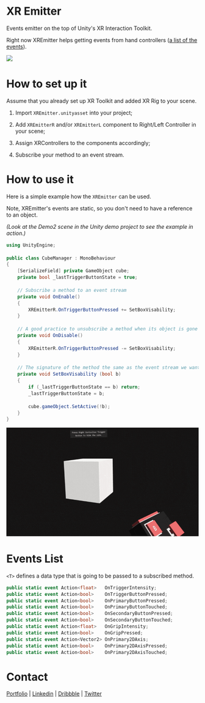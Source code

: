 # XR Emitter
Events emitter on the top of Unity's XR Interaction Toolkit.

Right now XREmitter helps getting events from hand controllers ([a list of the events](#events-list)).

<img src="media/xr_emitter_events.gif" width="600">

# How to set up it
Assume that you already set up XR Toolkit and added XR Rig to your scene.

1. Import `XREmitter.unityasset` into your project;

2. Add `XREmitterR` and/or `XREmitterL` component to Right/Left Controller in your scene;

3. Assign XRControllers to the components accordingly;

4. Subscribe your method to an event stream.

# How to use it
Here is a simple example how the `XREmitter` can be used. 

Note, XREmitter's events are static, so you don't need to have a reference to an object.

*(Look at the Demo2 scene in the Unity demo project to see the example in action.)*

```csharp
using UnityEngine;

public class CubeManager : MonoBehaviour
{
    [SerializeField] private GameObject cube;
    private bool _lastTriggerButtonState = true;
    
    // Subscribe a method to an event stream
    private void OnEnable() 
    {
        XREmitterR.OnTriggerButtonPressed += SetBoxVisability;
    }

    // A good practice to unsubscribe a method when its object is gone
    private void OnDisable() 
    {
        XREmitterR.OnTriggerButtonPressed -= SetBoxVisability;
    }

    // The signature of the method the same as the event stream we want to subscribe it to.
    private void SetBoxVisability (bool b) 
    {
        if (_lastTriggerButtonState == b) return;
        _lastTriggerButtonState = b;

        cube.gameObject.SetActive(!b);
    }
}
```
<img src="media/xr_emitter_events2.gif" width="600">

# Events List
` <T> ` defines a data type that is going to be passed to a subscribed method.
```csharp
public static event Action<float>   OnTriggerIntensity;
public static event Action<bool>    OnTriggerButtonPressed;
public static event Action<bool>    OnPrimaryButtonPressed;
public static event Action<bool>    OnPrimaryButtonTouched;
public static event Action<bool>    OnSecondaryButtonPressed;
public static event Action<bool>    OnSecondaryButtonTouched;
public static event Action<float>   OnGripIntensity;
public static event Action<bool>    OnGripPressed;
public static event Action<Vector2> OnPrimary2DAxis;
public static event Action<bool>    OnPrimary2DAxisPressed;
public static event Action<bool>    OnPrimary2DAxisTouched;
```

# Contact
[Portfolio](https://olegfrolov.design/) | [Linkedin](https://www.linkedin.com/in/oleg-frolov-6a6a4752/) | [Dribbble](https://dribbble.com/Volorf) | [Twitter](https://www.twitter.com/volorf)